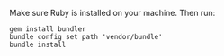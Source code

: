 Make sure Ruby is installed on your machine. Then run:

```
gem install bundler
bundle config set path 'vendor/bundle'
bundle install
```

